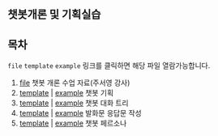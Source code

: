 ## 챗봇개론 및 기획실습



## 목차

`file` `template` `example` 링크를 클릭하면 해당 파일 열람가능합니다.

1. [file](./tut_%EC%B1%97%EB%B4%87%20%EA%B0%9C%EB%A1%A0_%EC%A3%BC%EC%84%9C%EC%98%81_%EB%B0%B0%ED%8F%AC%EC%9A%A9.pdf) 챗봇 개론 수업 자료(주서영 강사) 
2. [template](./01_%EC%B1%97%EB%B4%87%20%EA%B8%B0%ED%9A%8D_%EC%98%88%EC%8B%9C.xlsx) | [example](./01_%EC%B1%97%EB%B4%87%20%EA%B8%B0%ED%9A%8D_%EC%9E%84%EC%84%B1%ED%95%99.xlsx) 챗봇 기획
3. [template](./02_%EC%B1%97%EB%B4%87%20%EB%8C%80%ED%99%94%20%ED%8A%B8%EB%A6%AC_%EC%98%88%EC%8B%9C.pptx) | [example](./02_%EC%B1%97%EB%B4%87%20%EB%8C%80%ED%99%94%20%ED%8A%B8%EB%A6%AC_%EC%9E%84%EC%84%B1%ED%95%99.pptx) 챗봇 대화 트리
4. [template](./03_%EB%B0%9C%ED%99%94%EB%AC%B8_%EC%9D%91%EB%8B%B5%EB%AC%B8%20%EC%9E%91%EC%84%B1_%EC%98%88%EC%8B%9C.xlsx) | [example](./03_%EB%B0%9C%ED%99%94%EB%AC%B8_%EC%9D%91%EB%8B%B5%EB%AC%B8%20%EC%9E%91%EC%84%B1_%EC%9E%84%EC%84%B1%ED%95%99.xlsx) 발화문 응답문 작성
5. [template](./03_planning_class/04_%EC%B1%97%EB%B4%87%20%ED%8E%98%EB%A5%B4%EC%86%8C%EB%82%98_%EC%98%88%EC%8B%9C.pptx) | [example](./04_%EC%B1%97%EB%B4%87%20%ED%8E%98%EB%A5%B4%EC%86%8C%EB%82%98_%EC%9E%84%EC%84%B1%ED%95%99.pptx) 챗봇 페르소나
